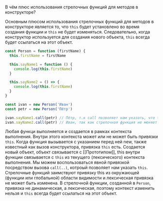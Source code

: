 ﻿В чём плюс использования стрелочных функций для методов в конструкторе?

Основным плюсом использования стрелочных функций для методов в конструкторе является то, что `this` будет установлено во время создания функции и `this` не будет изменяться. Cледовательно, когда конструктор используется для создания нового объекта, `this` всегда будет ссылаться на этот объект.

```js
const Person = function (firstName) {
  this.firstName = firstName

  this.sayName1 = function () {
    console.log(this.firstName)
  }

  this.sayName2 = () => {
    console.log(this.firstName)
  }
}

const ivan = new Person('Иван')
const petr = new Person('Пётр')

ivan.sayName1.call(petr) // Пётр, т.к call позволяет нам указать, что this будет 'petr' и  this сейчас ссылается на объект petr.
ivan.sayName2.call(petr) // Иван, так как стрелочная функция не меняет контекст.
```
Любая функци выполняется и создается в рамках контекста выполнения. Внутри этого контекста может или не может быть привязки `this`.
Когда функция вызывается с указанием перед ней new, также известный как вызов конструктора, привязка `this` есть. Создается новый объект, объект связывается с [[Прототипом]], this внутри функции связывается с `this` из текущего (лексического) контекста выполнения.
Мы можем воспользоваться явной привязкой посредством  вызова `call(..)`, котроый позволяет нам указать `this`.
Стрелочные функций заимствуют привязку this из окружающей (функции или глобальной) области видимости и  лексическая привязка не может быть изменена.
В стрелочной функции, созданной в `Person`, привязка не динамическая, а лексическая, поэтому контекст изменить нельзя и `this` всегда будет ссылаться на этот объект.
